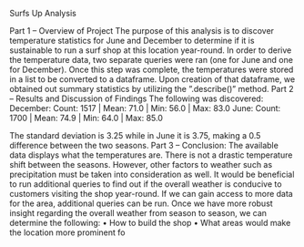 Surfs Up Analysis


Part 1 – Overview of Project
The purpose of this analysis is to discover temperature statistics for June and December to determine if it is sustainable to run a surf shop at this location year-round. In order to derive the temperature data, two separate queries were ran (one for June and one for December). Once this step was complete, the temperatures were stored in a list to be converted to a dataframe. Upon creation of that dataframe, we obtained out summary statistics by utilizing the ”.describe()” method. 
Part 2 – Results and Discussion of Findings
The following was discovered:
December:
Count: 1517 | Mean: 71.0 | 
Min: 56.0 | Max: 83.0	June:
Count: 1700 | Mean: 74.9 | 
Min: 64.0 | Max: 85.0
 	 
The standard deviation is 3.25 while in June it is 3.75, making a 0.5 difference between the two seasons. 
Part 3 – Conclusion:
The available data displays what the temperatures are. There is not a drastic temperature shift between the seasons. However, other factors to weather such as precipitation must be taken into consideration as well. It would be beneficial to run additional queries to find out if the overall weather is conducive to customers visiting the shop year-round. If we can gain access to more data for the area, additional queries can be run. Once we have more robust insight regarding the overall weather from season to season, we can determine the following:
•	How to build the shop
•	What areas would make the location more prominent fo
